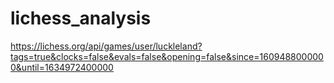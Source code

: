 # lichess_analysis

https://lichess.org/api/games/user/luckleland?tags=true&clocks=false&evals=false&opening=false&since=1609488000000&until=1634972400000